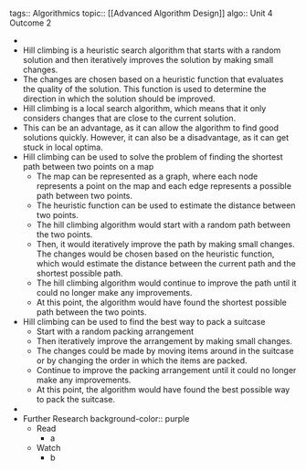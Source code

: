 tags:: Algorithmics
topic:: [[Advanced Algorithm Design]]
algo:: Unit 4 Outcome 2

-
- Hill climbing is a heuristic search algorithm that starts with a random solution and then iteratively improves the solution by making small changes.
- The changes are chosen based on a heuristic function that evaluates the quality of the solution. This function is used to determine the direction in which the solution should be improved.
- Hill climbing is a local search algorithm, which means that it only considers changes that are close to the current solution.
- This can be an advantage, as it can allow the algorithm to find good solutions quickly. However, it can also be a disadvantage, as it can get stuck in local optima.
- Hill climbing can be used to solve the problem of finding the shortest path between two points on a map
	- The map can be represented as a graph, where each node represents a point on the map and each edge represents a possible path between two points.
	- The heuristic function can be used to estimate the distance between two points.
	- The hill climbing algorithm would start with a random path between the two points.
	- Then, it would iteratively improve the path by making small changes. The changes would be chosen based on the heuristic function, which would estimate the distance between the current path and the shortest possible path.
	- The hill climbing algorithm would continue to improve the path until it could no longer make any improvements.
	- At this point, the algorithm would have found the shortest possible path between the two points.
- Hill climbing can be used to find the best way to pack a suitcase
	- Start with a random packing arrangement
	- Then iteratively improve the arrangement by making small changes.
	- The changes could be made by moving items around in the suitcase or by changing the order in which the items are packed.
	- Continue to improve the packing arrangement until it could no longer make any improvements.
	- At this point, the algorithm would have found the best possible way to pack the suitcase.
-
- Further Research
  background-color:: purple
	- Read
		- a
	- Watch
		- b